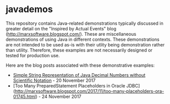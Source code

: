 # javademos
This repository contains Java-related demonstrations typically discussed in greater detail on the "Inspired by Actual Events" blog (http://marxsoftware.blogspot.com/). These are miscellaneous demonstrations of using Java in different contexts. These demonstrations are not intended to be used as-is with their utlity being demonstration rather than utility. Therefore, these examples are not necessarily designed or tested for production use.

Here are the blog posts associated with these demonstrative examples:

* [Simple String Representation of Java Decimal Numbers without Scientific Notation](http://marxsoftware.blogspot.com/2017/11/java-decimals-strings.html) - 20 November 2017
* [Too Many PreparedStatement Placeholders in Oracle JDBC] (http://marxsoftware.blogspot.com/2017/11/too-many-placeholders-ora-01745.html) - 24 November 2017

